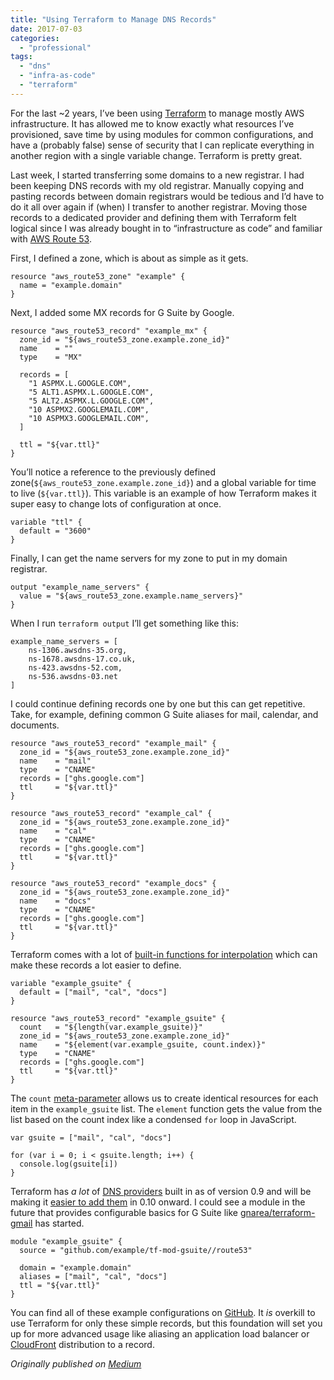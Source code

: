 ```yaml
---
title: "Using Terraform to Manage DNS Records"
date: 2017-07-03
categories: 
  - "professional"
tags: 
  - "dns"
  - "infra-as-code"
  - "terraform"
---
```


For the last ~2 years, I’ve been using [Terraform](https://www.terraform.io/) to manage mostly AWS infrastructure. It has allowed me to know exactly what resources I’ve provisioned, save time by using modules for common configurations, and have a (probably false) sense of security that I can replicate everything in another region with a single variable change. Terraform is pretty great.<!--more-->

Last week, I started transferring some domains to a new registrar. I had been keeping DNS records with my old registrar. Manually copying and pasting records between domain registrars would be tedious and I’d have to do it all over again if (when) I transfer to another registrar. Moving those records to a dedicated provider and defining them with Terraform felt logical since I was already bought in to “infrastructure as code” and familiar with [AWS Route 53](https://aws.amazon.com/route53/).

First, I defined a zone, which is about as simple as it gets.

```
resource "aws_route53_zone" "example" {
  name = "example.domain"
}
```

Next, I added some MX records for G Suite by Google.

```
resource "aws_route53_record" "example_mx" {
  zone_id = "${aws_route53_zone.example.zone_id}"
  name    = ""
  type    = "MX"
  
  records = [
    "1 ASPMX.L.GOOGLE.COM",
    "5 ALT1.ASPMX.L.GOOGLE.COM",
    "5 ALT2.ASPMX.L.GOOGLE.COM",
    "10 ASPMX2.GOOGLEMAIL.COM",
    "10 ASPMX3.GOOGLEMAIL.COM",  
  ]
  
  ttl = "${var.ttl}"
}
```

You’ll notice a reference to the previously defined zone(`${aws_route53_zone.example.zone_id}`) and a global variable for time to live (`${var.ttl}`). This variable is an example of how Terraform makes it super easy to change lots of configuration at once.

```
variable "ttl" {
  default = "3600"
}
```

Finally, I can get the name servers for my zone to put in my domain registrar.

```
output "example_name_servers" {  
  value = "${aws_route53_zone.example.name_servers}"
}
```

When I run `terraform output` I’ll get something like this:

```
example_name_servers = [
    ns-1306.awsdns-35.org,
    ns-1678.awsdns-17.co.uk,
    ns-423.awsdns-52.com,
    ns-536.awsdns-03.net
]
```

I could continue defining records one by one but this can get repetitive. Take, for example, defining common G Suite aliases for mail, calendar, and documents.

```
resource "aws_route53_record" "example_mail" {
  zone_id = "${aws_route53_zone.example.zone_id}"
  name    = "mail"
  type    = "CNAME"
  records = ["ghs.google.com"]
  ttl     = "${var.ttl}"
}
```

```
resource "aws_route53_record" "example_cal" {
  zone_id = "${aws_route53_zone.example.zone_id}"
  name    = "cal"
  type    = "CNAME"
  records = ["ghs.google.com"]
  ttl     = "${var.ttl}"
}
```

```
resource "aws_route53_record" "example_docs" {
  zone_id = "${aws_route53_zone.example.zone_id}"
  name    = "docs"
  type    = "CNAME"
  records = ["ghs.google.com"]
  ttl     = "${var.ttl}"
}
```

Terraform comes with a lot of [built-in functions for interpolation](https://www.terraform.io/docs/configuration/interpolation.html) which can make these records a lot easier to define.

```
variable "example_gsuite" {  
  default = ["mail", "cal", "docs"]
}
```

```
resource "aws_route53_record" "example_gsuite" {  
  count   = "${length(var.example_gsuite)}"  
  zone_id = "${aws_route53_zone.example.zone_id}"  
  name    = "${element(var.example_gsuite, count.index)}"  
  type    = "CNAME"  
  records = ["ghs.google.com"]  
  ttl     = "${var.ttl}"
}
```

The `count` [meta-parameter](https://www.terraform.io/docs/configuration/resources.html#count) allows us to create identical resources for each item in the `example_gsuite` list. The `element` function gets the value from the list based on the count index like a condensed `for` loop in JavaScript.

```
var gsuite = ["mail", "cal", "docs"]
```

```
for (var i = 0; i < gsuite.length; i++) {
  console.log(gsuite[i])
}
```

Terraform has _a lot_ of [DNS providers](https://www.terraform.io/docs/providers/index.html) built in as of version 0.9 and will be making it [easier to add them](https://www.hashicorp.com/blog/upcoming-provider-changes-in-terraform-0-10/) in 0.10 onward. I could see a module in the future that provides configurable basics for G Suite like [gnarea/terraform-gmail](https://github.com/gnarea/terraform-gmail) has started.

```
module "example_gsuite" {
  source = "github.com/example/tf-mod-gsuite//route53"

  domain = "example.domain"
  aliases = ["mail", "cal", "docs"]
  ttl = "${var.ttl}"
}
```

You can find all of these example configurations on [GitHub](https://github.com/maxbeatty/example-terraform-dns-route53). It _is_ overkill to use Terraform for only these simple records, but this foundation will set you up for more advanced usage like aliasing an application load balancer or [CloudFront](https://aws.amazon.com/cloudfront/) distribution to a record.

_Originally published on [Medium](https://medium.com/@maxbeatty/using-terraform-to-manage-dns-records-b338f42b50dc)_
